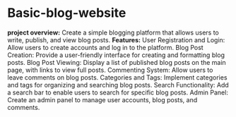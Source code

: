 # Basic-blog-website
**project overview:**
Create a simple blogging platform that allows users to write, publish, and view blog posts.
**Features:**
User Registration and Login: Allow users to create accounts and log in to the platform.
Blog Post Creation: Provide a user-friendly interface for creating and formatting blog posts.
Blog Post Viewing: Display a list of published blog posts on the main page, with links to view full posts.
Commenting System: Allow users to leave comments on blog posts.
Categories and Tags: Implement categories and tags for organizing and searching blog posts.
Search Functionality: Add a search bar to enable users to search for specific blog posts.
Admin Panel: Create an admin panel to manage user accounts, blog posts, and comments.
